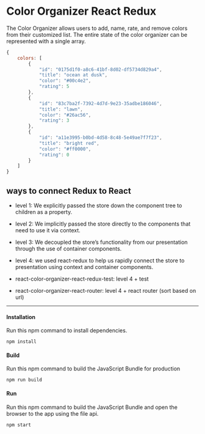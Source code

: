 # Color Organizer React Redux

The Color Organizer allows users to add, name, rate, and remove colors from their customized list. The entire state of the color organizer can be represented with a single array.

```javascript
{
    colors: [
        {
            "id": "0175d1f0-a8c6-41bf-8d02-df5734d829a4",
            "title": "ocean at dusk",
            "color": "#00c4e2",
            "rating": 5
        },
        {
            "id": "83c7ba2f-7392-4d7d-9e23-35adbe186046",
            "title": "lawn",
            "color": "#26ac56",
            "rating": 3
        },
        {
            "id": "a11e3995-b0bd-4d58-8c48-5e49ae7f7f23",
            "title": "bright red",
            "color": "#ff0000",
            "rating": 0
        }
    ]
}
```

## ways to connect Redux to React

* level 1: We explicitly passed the store down the component tree to children as a property. 
* level 2: We implicitly passed the store directly to the components that need to use it via context. 
* level 3: We decoupled the store’s functionality from our presentation through the use of container components. 
* level 4: we used react-redux to help us rapidly connect the store to presentation using context and container components.

* react-color-organizer-react-redux-test: level 4 + test
* react-color-organizer-react-router: level 4 + react router (sort based on url)
---

#### Installation
Run this npm command to install dependencies.
```
npm install
```

#### Build
Run this npm command to build the JavaScript Bundle for production
```
npm run build
```

#### Run
Run this npm command to build the JavaScript Bundle and open the browser to the app using the file api.
```
npm start
```